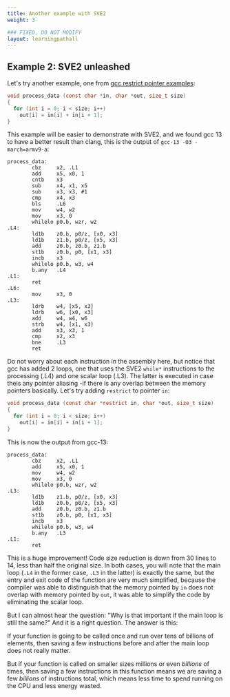 ```yaml
---
title: Another example with SVE2
weight: 3

### FIXED, DO NOT MODIFY
layout: learningpathall
---
```


## Example 2: SVE2 unleashed

Let's try another example, one from [gcc restrict pointer examples](https://www.gnu.org/software/c-intro-and-ref/manual/html_node/restrict-Pointer-Example.html):

```C
void process_data (const char *in, char *out, size_t size)
{
  for (int i = 0; i < size; i++)
    out[i] = in[i] + in[i + 1];
}
```

This example will be easier to demonstrate with SVE2, and we found gcc 13 to have a better result than clang, this is the output of `gcc-13 -O3 -march=armv9-a`:

```
process_data:
        cbz     x2, .L1
        add     x5, x0, 1
        cntb    x3
        sub     x4, x1, x5
        sub     x3, x3, #1
        cmp     x4, x3
        bls     .L6
        mov     w4, w2
        mov     x3, 0
        whilelo p0.b, wzr, w2
.L4:
        ld1b    z0.b, p0/z, [x0, x3]
        ld1b    z1.b, p0/z, [x5, x3]
        add     z0.b, z0.b, z1.b
        st1b    z0.b, p0, [x1, x3]
        incb    x3
        whilelo p0.b, w3, w4
        b.any   .L4
.L1:
        ret
.L6:
        mov     x3, 0
.L3:
        ldrb    w4, [x5, x3]
        ldrb    w6, [x0, x3]
        add     w4, w4, w6
        strb    w4, [x1, x3]
        add     x3, x3, 1
        cmp     x2, x3
        bne     .L3
        ret
```

Do not worry about each instruction in the assembly here, but notice that gcc has added 2 loops, one that uses the SVE2 `while*` instructions to the processing (.L4) and one scalar loop (.L3). The latter is executed in case theis any pointer aliasing -if there is any overlap between the memory pointers basically. Let's try adding `restrict` to pointer `in`:

```C
void process_data (const char *restrict in, char *out, size_t size)
{
  for (int i = 0; i < size; i++)
    out[i] = in[i] + in[i + 1];
}
```

This is now the output from gcc-13:
```
process_data:
        cbz     x2, .L1
        add     x5, x0, 1
        mov     w4, w2
        mov     x3, 0
        whilelo p0.b, wzr, w2
.L3:
        ld1b    z1.b, p0/z, [x0, x3]
        ld1b    z0.b, p0/z, [x5, x3]
        add     z0.b, z0.b, z1.b
        st1b    z0.b, p0, [x1, x3]
        incb    x3
        whilelo p0.b, w3, w4
        b.any   .L3
.L1:
        ret
```

This is a huge improvement! Code size reduction is down from 30 lines to 14, less than half the original size. In both cases, you will note that the main loop (`.L4` in the former case, `.L3` in the latter) is exactly the same, but the entry and exit code of the function are very much simplified, because the compiler was able to distinguish that the memory pointed by `in` does not overlap with memory pointed by `out`, it was able to simplify the code by eliminating the scalar loop.

But I can almost hear the question: "Why is that important if the main loop is still the same?"
And it is a right question. The answer is this: 

If your function is going to be called once and run over tens of billions of elements, then saving a few instructions before and after the main loop does not really matter.

But if your function is called on smaller sizes millions or even *billions* of times, then saving a few instructions in this function means we are saving a few *billions* of instructions total, which means less time to spend running on the CPU and less energy wasted.
